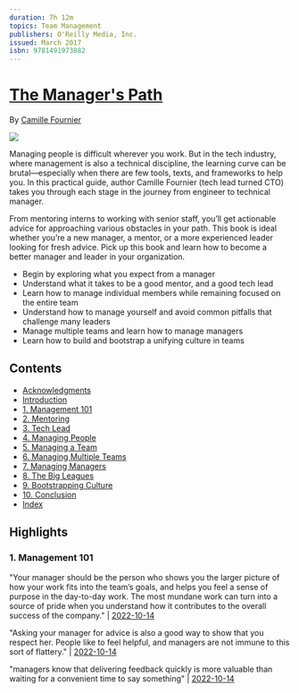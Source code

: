 ```yaml
---
duration: 7h 12m
topics: Team Management
publishers: O'Reilly Media, Inc.
issued: March 2017
isbn: 9781491973882
---
```


# [The Manager&#39;s Path](https://learning.oreilly.com/library/view/-/9781491973882/)

By <a href="https://learning.oreilly.com/search/?query=author%3A%22Camille%20Fournier%22&sort=relevance&highlight=true">Camille Fournier</a>

![](https://learning.oreilly.com/covers/urn:orm:book:9781491973882/400w/)

<span><div><p>Managing people is difficult wherever you work. But in the tech industry, where management is also a technical discipline, the learning curve can be brutal—especially when there are few tools, texts, and frameworks to help you. In this practical guide, author Camille Fournier (tech lead turned CTO) takes you through each stage in the journey from engineer to technical manager.</p><p>From mentoring interns to working with senior staff, you’ll get actionable advice for approaching various obstacles in your path. This book is ideal whether you’re a new manager, a mentor, or a more experienced leader looking for fresh advice. Pick up this book and learn how to become a better manager and leader in your organization.</p><ul><li>Begin by exploring what you expect from a manager</li><li>Understand what it takes to be a good mentor, and a good tech lead</li><li>Learn how to manage individual members while remaining focused on the entire team</li><li>Understand how to manage yourself and avoid common pitfalls that challenge many leaders</li><li>Manage multiple teams and learn how to manage managers</li><li>Learn how to build and bootstrap a unifying culture in teams</li></ul></div></span>

## Contents

- [Acknowledgments](https://learning.oreilly.com/library/view/-/9781491973882/preface01.html)
- [Introduction](https://learning.oreilly.com/library/view/-/9781491973882/preface02.html)
- [1. Management 101](https://learning.oreilly.com/library/view/-/9781491973882/ch01.html)
- [2. Mentoring](https://learning.oreilly.com/library/view/-/9781491973882/ch02.html)
- [3. Tech Lead](https://learning.oreilly.com/library/view/-/9781491973882/ch03.html)
- [4. Managing People](https://learning.oreilly.com/library/view/-/9781491973882/ch04.html)
- [5. Managing a Team](https://learning.oreilly.com/library/view/-/9781491973882/ch05.html)
- [6. Managing Multiple Teams](https://learning.oreilly.com/library/view/-/9781491973882/ch06.html)
- [7. Managing Managers](https://learning.oreilly.com/library/view/-/9781491973882/ch07.html)
- [8. The Big Leagues](https://learning.oreilly.com/library/view/-/9781491973882/ch08.html)
- [9. Bootstrapping Culture](https://learning.oreilly.com/library/view/-/9781491973882/ch09.html)
- [10. Conclusion](https://learning.oreilly.com/library/view/-/9781491973882/ch10.html)
- [Index](https://learning.oreilly.com/library/view/-/9781491973882/ix01.html)

## Highlights

### 1. Management 101

"Your manager should be the person who shows you the larger picture of how your work fits into the team’s goals, and helps you feel a sense of purpose in the day-to-day work. The most mundane work can turn into a source of pride when you understand how it contributes to the overall success of the company." | [2022-10-14](https://learning.oreilly.com/library/view/-/9781491973882/ch01.html#32626098-801f-43ee-a2aa-9497fe81f40f)

"Asking your manager for advice is also a good way to show that you respect her. People like to feel helpful, and managers are not immune to this sort of flattery." | [2022-10-14](https://learning.oreilly.com/library/view/-/9781491973882/ch01.html#ac01ea28-fe7d-43d5-aa71-a9b316327c9e)

"managers know that delivering feedback quickly is more valuable than waiting for a convenient time to say something" | [2022-10-14](https://learning.oreilly.com/library/view/-/9781491973882/ch01.html#34b8167a-9405-4584-a611-d412d443d93b)
